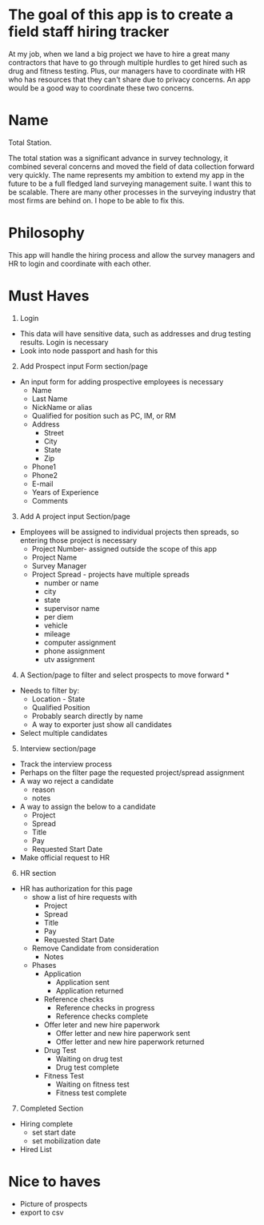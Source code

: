 # The goal of this app is to create a field staff hiring tracker

At my job, when we land a big project we have to hire a great many contractors that have to go through multiple hurdles to get hired such as drug and fitness testing.  Plus, our managers have to coordinate with HR who has resources that they can't share due to privacy concerns.  An app would be a good way to coordinate these two concerns.

# Name 

Total Station.

  The total station was a significant advance in survey technology, it combined several concerns and moved the field of data collection forward very quickly.  The name represents my ambition to extend my app in the future to be a full fledged land surveying management suite.  I want this to be scalable.  There are many other processes in the surveying industry that most firms are behind on.  I hope to be able to fix this.

# Philosophy

This app will handle the hiring process and allow the survey managers and HR to login and coordinate with each other.  

# Must Haves

1. Login
  * This data will have sensitive data, such as addresses and drug testing results. Login is necessary
  * Look into node passport and hash for this

2. Add Prospect input Form section/page
  * An input form for adding prospective employees is necessary
    - Name
    - Last Name
    - NickName or alias
    - Qualified for position such as PC, IM, or RM
    - Address
      + Street
      + City
      + State
      + Zip
    - Phone1
    - Phone2
    - E-mail
    - Years of Experience
    - Comments

3. Add A project input Section/page

  * Employees will be assigned to individual projects then spreads, so entering those project is necessary
    - Project Number- assigned outside the scope of this app
    - Project Name
    - Survey Manager
    - Project Spread - projects have multiple spreads
      + number or name
      + city
      + state
      + supervisor name
      + per diem
      + vehicle
      + mileage
      + computer assignment
      + phone assignment
      + utv assignment

4. A Section/page to filter and select prospects to move forward *
  * Needs to filter by:
    - Location - State
    - Qualified Position
    - Probably search directly by name
    - A way to exporter just show all candidates
  * Select multiple candidates

5. Interview section/page
  * Track the interview process
  * Perhaps on the filter page the requested project/spread assignment
  * A way wo reject a candidate
    - reason
    - notes
  * A way to assign the below to a candidate
    - Project
    - Spread
    - Title
    - Pay
    - Requested Start Date
  * Make official request to HR

6. HR section

  * HR has authorization for this page
    - show a list of hire requests with
      + Project
      + Spread
      + Title
      + Pay
      + Requested Start Date
    - Remove Candidate from consideration
      + Notes
    - Phases
      + Application
        - Application sent
        - Application returned
      + Reference checks
        - Reference checks in progress
        - Reference checks complete
      + Offer leter and new hire paperwork
        - Offer letter and new hire paperwork sent
        - Offer letter and new hire paperwork returned
      + Drug Test
        - Waiting on drug test
        - Drug test complete
      + Fitness Test
        - Waiting on fitness test
        - Fitness test complete

7. Completed Section

  * Hiring complete
    - set start date
    - set mobilization date
  * Hired List

# Nice to haves

* Picture of prospects
* export to csv
